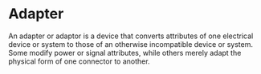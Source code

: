 # Adapter
An adapter or adaptor is a device that converts attributes of one electrical device or system to those of an otherwise incompatible device or system. Some modify power or signal attributes, while others merely adapt the physical form of one connector to another.
